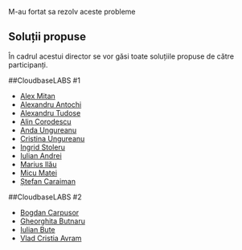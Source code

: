 
M-au fortat sa rezolv aceste probleme 

Soluții propuse
---------------

În cadrul acestui director se vor găsi toate soluțiile propuse de către participanți.

##CloudbaseLABS #1

- [Alex Mitan](alex_mitan/)
- [Alexandru Antochi](alexandru_antochi/)
- [Alexandru Tudose](alexandru_tudose/)
- [Alin Corodescu](alin_corodescu/)
- [Anda Ungureanu](anda_ungureanu/)
- [Cristina Ungureanu](cristina_ungureanu/)
- [Ingrid Stoleru](ingrid_stoleru/)
- [Iulian Andrei](iulian_andrei/)
- [Marius Ilău](marius_ilau/)
- [Micu Matei](micu_matei/)
- [Ștefan Caraiman](stefan_caraiman/)

##CloudbaseLABS #2

- [Bogdan Carpusor](bogdan_carpusor/)
- [Gheorghita Butnaru](gheorghita.butnaru)
- [Iulian Bute](iulian_bute/)
- [Vlad Cristia Avram](vlad_cristia_avream/)
